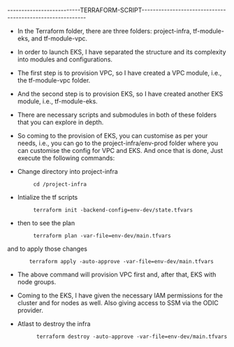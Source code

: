 --------------------------TERRAFORM-SCRIPT----------------------------------------------------------

* In the Terraform folder, there are three folders: project-infra, tf-module-eks, and tf-module-vpc.
* In order to launch EKS, I have separated the structure and its complexity into modules and configurations.
* The first step is to provision VPC, so I have created a VPC module, i.e., the tf-module-vpc folder.
* And the second step is to provision EKS, so I have created another EKS module, i.e., tf-module-eks.
* There are necessary scripts and submodules in both of these folders that you can explore in depth.
* So coming to the provision of EKS, you can customise as per your needs, i.e., you can go to the project-infra/env-prod folder where you can customise the config for VPC and EKS.
And once that is done, Just execute the following commands:
* Change directory into project-infra

           cd /project-infra

* Intialize the tf scripts

           terraform init -backend-config=env-dev/state.tfvars

* then to see the plan

           terraform plan -var-file=env-dev/main.tfvars

and to apply those changes

           terraform apply -auto-approve -var-file=env-dev/main.tfvars

* The above command will provision VPC first and, after that, EKS with node groups.
* Coming to the EKS, I have given the necessary IAM permissions for the cluster and for nodes as well. Also giving access to SSM via the ODIC provider.
* Atlast to destroy the infra

            terraform destroy -auto-approve -var-file=env-dev/main.tfvars



